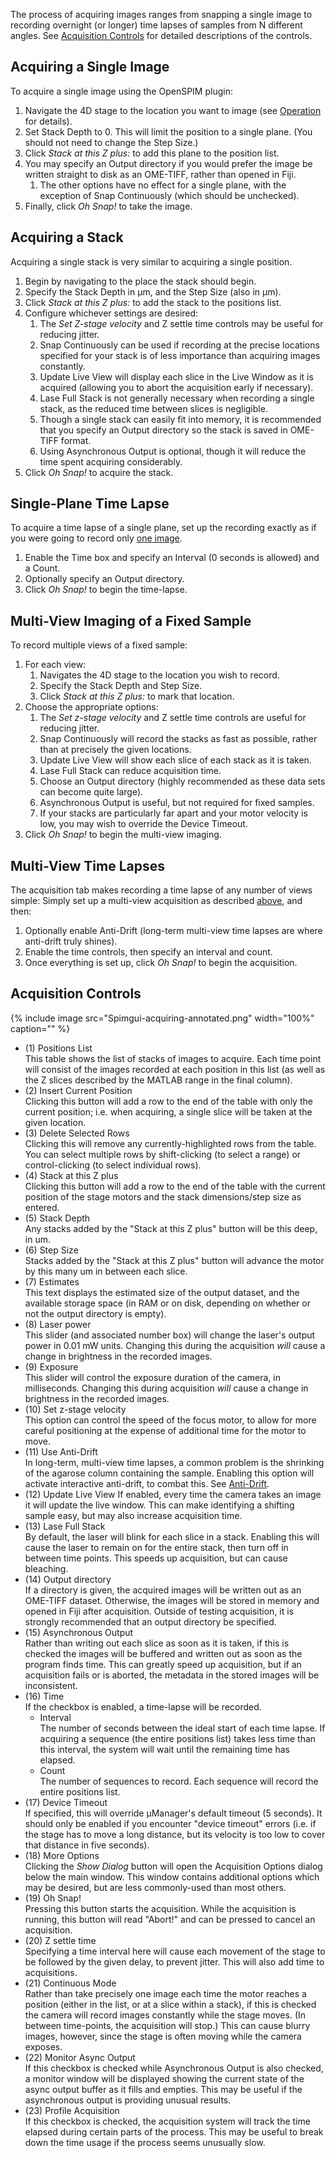 ---
---
The process of acquiring images ranges from snapping a single image to recording overnight (or longer) time lapses of samples from N different angles. See [Acquisition Controls](##acquisition_controls) for detailed descriptions of the controls.

## Acquiring a Single Image

To acquire a single image using the OpenSPIM plugin:

1.  Navigate the 4D stage to the location you want to image (see [Operation](Operation) for details).
2.  Set Stack Depth to 0. This will limit the position to a single plane. (You should not need to change the Step Size.)
3.  Click *Stack at this Z plus:* to add this plane to the position list.
4.  You may specify an Output directory if you would prefer the image be written straight to disk as an OME-TIFF, rather than opened in Fiji.
    1.  The other options have no effect for a single plane, with the exception of Snap Continuously (which should be unchecked).
5.  Finally, click *Oh Snap!* to take the image.

## Acquiring a Stack

Acquiring a single stack is very similar to acquiring a single position.

1.  Begin by navigating to the place the stack should begin.
2.  Specify the Stack Depth in μm, and the Step Size (also in μm).
3.  Click *Stack at this Z plus:* to add the stack to the positions list.
4.  Configure whichever settings are desired:
    1.  The *Set Z-stage velocity* and Z settle time controls may be useful for reducing jitter.
    2.  Snap Continuously can be used if recording at the precise locations specified for your stack is of less importance than acquiring images constantly.
    3.  Update Live View will display each slice in the Live Window as it is acquired (allowing you to abort the acquisition early if necessary).
    4.  Lase Full Stack is not generally necessary when recording a single stack, as the reduced time between slices is negligible.
    5.  Though a single stack can easily fit into memory, it is recommended that you specify an Output directory so the stack is saved in OME-TIFF format.
    6.  Using Asynchronous Output is optional, though it will reduce the time spent acquiring considerably.
5.  Click *Oh Snap!* to acquire the stack.

## Single-Plane Time Lapse

To acquire a time lapse of a single plane, set up the recording exactly as if you were going to record only [one image](#acquiring_a_single_image).

1.  Enable the Time box and specify an Interval (0 seconds is allowed) and a Count.
2.  Optionally specify an Output directory.
3.  Click *Oh Snap!* to begin the time-lapse.

## Multi-View Imaging of a Fixed Sample

To record multiple views of a fixed sample:

1.  For each view:
    1.  Navigates the 4D stage to the location you wish to record.
    2.  Specify the Stack Depth and Step Size.
    3.  Click *Stack at this Z plus:* to mark that location.
2.  Choose the appropriate options:
    1.  The *Set z-stage velocity* and Z settle time controls are useful for reducing jitter.
    2.  Snap Continuously will record the stacks as fast as possible, rather than at precisely the given locations.
    3.  Update Live View will show each slice of each stack as it is taken.
    4.  Lase Full Stack can reduce acquisition time.
    5.  Choose an Output directory (highly recommended as these data sets can become quite large).
    6.  Asynchronous Output is useful, but not required for fixed samples.
    7.  If your stacks are particularly far apart and your motor velocity is low, you may wish to override the Device Timeout.
3.  Click *Oh Snap!* to begin the multi-view imaging.

## Multi-View Time Lapses

The acquisition tab makes recording a time lapse of any number of views simple: Simply set up a multi-view acquisition as described [above](#multi-view_imaging_of_a_fixed_sample), and then:

1.  Optionally enable Anti-Drift (long-term multi-view time lapses are where anti-drift truly shines).
2.  Enable the time controls, then specify an interval and count.
3.  Once everything is set up, click *Oh Snap!* to begin the acquisition.

## Acquisition Controls

{% include image src="Spimgui-acquiring-annotated.png" width="100%" caption="" %}

  - (1) Positions List  
    This table shows the list of stacks of images to acquire. Each time point will consist of the images recorded at each position in this list (as well as the Z slices described by the MATLAB range in the final column).
  - (2) Insert Current Position  
    Clicking this button will add a row to the end of the table with only the current position; i.e. when acquiring, a single slice will be taken at the given location.
  - (3) Delete Selected Rows  
    Clicking this will remove any currently-highlighted rows from the table. You can select multiple rows by shift-clicking (to select a range) or control-clicking (to select individual rows).
  - (4) Stack at this Z plus  
    Clicking this button will add a row to the end of the table with the current position of the stage motors and the stack dimensions/step size as entered.
  - (5) Stack Depth  
    Any stacks added by the "Stack at this Z plus" button will be this deep, in um.
  - (6) Step Size  
    Stacks added by the "Stack at this Z plus" button will advance the motor by this many um in between each slice.
  - (7) Estimates  
    This text displays the estimated size of the output dataset, and the available storage space (in RAM or on disk, depending on whether or not the output directory is empty).
  - (8) Laser power  
    This slider (and associated number box) will change the laser's output power in 0.01 mW units. Changing this during the acquisition *will* cause a change in brightness in the recorded images.
  - (9) Exposure  
    This slider will control the exposure duration of the camera, in milliseconds. Changing this during acquisition *will* cause a change in brightness in the recorded images.
  - (10) Set z-stage velocity  
    This option can control the speed of the focus motor, to allow for more careful positioning at the expense of additional time for the motor to move.
  - (11) Use Anti-Drift  
    In long-term, multi-view time lapses, a common problem is the shrinking of the agarose column containing the sample. Enabling this option will activate interactive anti-drift, to combat this. See [Anti-Drift](Anti-Drift).
  - (12) Update Live View
    If enabled, every time the camera takes an image it will update the live window. This can make identifying a shifting sample easy, but may also increase acquisition time.
  - (13) Lase Full Stack  
    By default, the laser will blink for each slice in a stack. Enabling this will cause the laser to remain on for the entire stack, then turn off in between time points. This speeds up acquisition, but can cause bleaching.
  - (14) Output directory  
    If a directory is given, the acquired images will be written out as an OME-TIFF dataset. Otherwise, the images will be stored in memory and opened in Fiji after acquisition. Outside of testing acquisition, it is strongly recommended that an output directory be specified.
  - (15) Asynchronous Output  
    Rather than writing out each slice as soon as it is taken, if this is checked the images will be buffered and written out as soon as the program finds time. This can greatly speed up acquisition, but if an acquisition fails or is aborted, the metadata in the stored images will be inconsistent.
  - (16) Time  
    If the checkbox is enabled, a time-lapse will be recorded.
      - Interval  
        The number of seconds between the ideal start of each time lapse. If acquiring a sequence (the entire positions list) takes less time than this interval, the system will wait until the remaining time has elapsed.
      - Count  
        The number of sequences to record. Each sequence will record the entire positions list.
  - (17) Device Timeout  
    If specified, this will override µManager's default timeout (5 seconds). It should only be enabled if you encounter "device timeout" errors (i.e. if the stage has to move a long distance, but its velocity is too low to cover that distance in five seconds).
  - (18) More Options  
    Clicking the *Show Dialog* button will open the Acquisition Options dialog below the main window. This window contains additional options which may be desired, but are less commonly-used than most
    others.
  - (19) Oh Snap!  
    Pressing this button starts the acquisition. While the acquisition is running, this button will read "Abort!" and can be pressed to cancel an acquisition.
  - (20) Z settle time  
    Specifying a time interval here will cause each movement of the stage to be followed by the given delay, to prevent jitter. This will also add time to acquisitions.
  - (21) Continuous Mode  
    Rather than take precisely one image each time the motor reaches a position (either in the list, or at a slice within a stack), if this is checked the camera will record images constantly while the stage moves. (In between time-points, the acquisition will stop.) This can cause blurry images, however, since the stage is often moving while the camera exposes.
  - (22) Monitor Async Output  
    If this checkbox is checked while Asynchronous Output is also checked, a monitor window will be displayed showing the current state of the async output buffer as it fills and empties. This may be useful if the asynchronous output is providing unusual results.
  - (23) Profile Acquisition  
    If this checkbox is checked, the acquisition system will track the time elapsed during certain parts of the process. This may be useful to break down the time usage if the process seems unusually slow.
